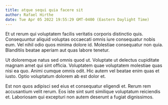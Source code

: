 ```yaml
---
title: atque sequi quia facere sit
author: Rafael Hirthe
date: Tue Apr 05 2022 19:55:29 GMT-0400 (Eastern Daylight Time)
---
```

Et ut rerum qui voluptatem facilis veritatis corporis distinctio quis. Consequuntur aliquid voluptas occaecati omnis iure consequatur nobis eum. Vel nihil odio quos minima dolore id. Molestiae consequatur non quia. Blanditiis beatae aperiam aut quas labore tenetur.

 Ut doloremque natus sed omnis quod ut. Voluptate ut delectus cupiditate magnam amet qui sint officia. Voluptatem quae voluptatem molestiae quas nisi ea quo. Animi cumque omnis odit. Hic autem vel beatae enim quas et iusto. Optio voluptatum dolorem ab est dolor et.

 Est non quos adipisci sed eius et consequatur eligendi et. Rerum rem accusantium velit rerum. Eos iste sint sunt similique voluptatum reiciendis et. Laboriosam qui excepturi non autem deserunt a fugiat dignissimos.
